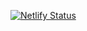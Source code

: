 [![Netlify Status](https://api.netlify.com/api/v1/badges/7c593d53-2de6-46b2-998f-1a261ab2c041/deploy-status)](https://app.netlify.com/sites/shortlysurl/deploys)